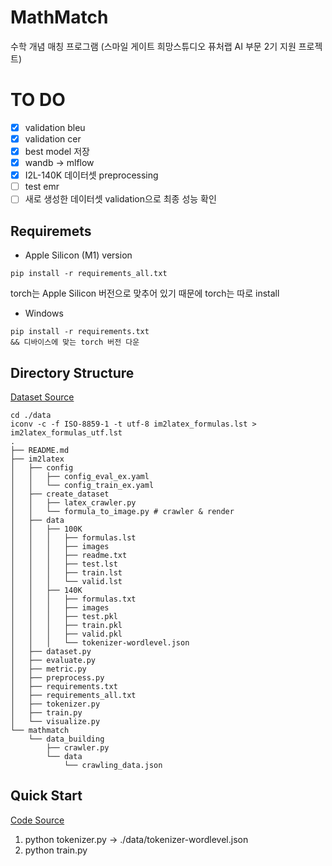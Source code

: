 # MathMatch
수학 개념 매칭 프로그램 (스마일 게이트 희망스튜디오 퓨처랩 AI 부문 2기 지원 프로젝트)

# TO DO
- [x] validation bleu
- [x] validation cer
- [x] best model 저장
- [x] wandb → mlflow
- [x] I2L-140K 데이터셋 preprocessing
- [ ] test emr
- [ ] 새로 생성한 데이터셋 validation으로 최종 성능 확인

## Requiremets
- Apple Silicon (M1) version
```
pip install -r requirements_all.txt
```
torch는 Apple Silicon 버전으로 맞추어 있기 때문에 torch는 따로 install 
- Windows
```
pip install -r requirements.txt
&& 디바이스에 맞는 torch 버전 다운
```

## Directory Structure
[Dataset Source](https://zenodo.org/record/56198#.YtPD1-xBzze)
```
cd ./data
iconv -c -f ISO-8859-1 -t utf-8 im2latex_formulas.lst > im2latex_formulas_utf.lst
.
├── README.md
├── im2latex
│   ├── config
│   │   ├── config_eval_ex.yaml
│   │   └── config_train_ex.yaml
│   ├── create_dataset
│   │   ├── latex_crawler.py
│   │   └── formula_to_image.py # crawler & render
│   ├── data
│   │   ├── 100K
│   │   │   ├── formulas.lst
│   │   │   ├── images
│   │   │   ├── readme.txt
│   │   │   ├── test.lst
│   │   │   ├── train.lst
│   │   │   └── valid.lst
│   │   ├── 140K
│   │   │   ├── formulas.txt
│   │   │   ├── images
│   │   │   ├── test.pkl
│   │   │   ├── train.pkl
│   │   │   ├── valid.pkl
│   │   │   └── tokenizer-wordlevel.json
│   ├── dataset.py
│   ├── evaluate.py
│   ├── metric.py
│   ├── preprocess.py
│   ├── requirements.txt
│   ├── requirements_all.txt
│   ├── tokenizer.py
│   ├── train.py
│   └── visualize.py
└── mathmatch
    └── data_building
        ├── crawler.py
        └── data
            └── crawling_data.json
```
## Quick Start
[Code Source](https://www.kaggle.com/code/younghoshin/finetuning-trocr)
1. python tokenizer.py -> ./data/tokenizer-wordlevel.json
2. python train.py
